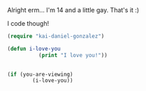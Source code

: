 <!--- Revision #18 - dead inside --->

Alright erm... I'm 14 and a little gay. That's it :)

I code though!

```lisp
(require "kai-daniel-gonzalez")

(defun i-love-you
          (print "I love you!"))
    

(if (you-are-viewing)
        (i-love-you))
```
